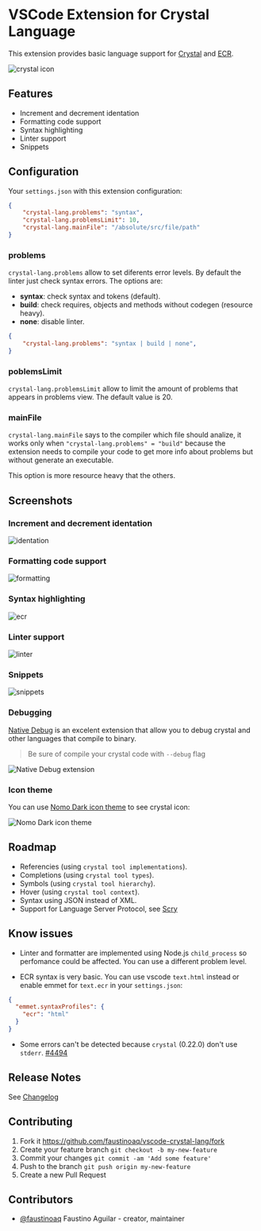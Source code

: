 # VSCode Extension for Crystal Language

This extension provides basic language support for [Crystal](http://crystal-lang.org) and [ECR](https://crystal-lang.org/api/latest/ECR.html).

![crystal icon](http://i.imgur.com/GoiQmzC.gif)

## Features

* Increment and decrement identation
* Formatting code support
* Syntax highlighting
* Linter support
* Snippets

## Configuration

Your `settings.json` with this extension configuration:

```json
{
	"crystal-lang.problems": "syntax",
	"crystal-lang.problemsLimit": 10,
	"crystal-lang.mainFile": "/absolute/src/file/path"
}
```

### problems

`crystal-lang.problems` allow to set diferents error levels. By default the linter just check syntax errors. The options are:

- **syntax**: check syntax and tokens (default).
- **build**: check requires, objects and methods without codegen (resource heavy).
- **none**: disable linter.

```json
{
	"crystal-lang.problems": "syntax | build | none",
}
```

### poblemsLimit

`crystal-lang.problemsLimit` allow to limit the amount of problems that appears in problems view. The default value is 20.

### mainFile

`crystal-lang.mainFile` says to the compiler which file should analize, it works only when `"crystal-lang.problems" = "build"` because the extension needs to compile your code to get more info about problems but without generate an executable.

This option is more resource heavy that the others.

## Screenshots

### Increment and decrement identation

![identation](http://i.imgur.com/V15TxFb.gif)

### Formatting code support

![formatting](http://i.imgur.com/VTeOkOm.gif)

### Syntax highlighting

![ecr](http://i.imgur.com/w9aBlIH.gif)


### Linter support

![linter](http://i.imgur.com/ukl1jyg.gif)

### Snippets

![snippets](http://i.imgur.com/GNICZSH.gif)

### Debugging

[Native Debug](https://marketplace.visualstudio.com/items?itemName=webfreak.debug) is an excelent extension that allow you to debug crystal and other languages that compile to binary.

> Be sure of compile your crystal code with `--debug` flag

![Native Debug extension](http://i.imgur.com/mrJzrxI.png)

### Icon theme

You can use [Nomo Dark icon theme](https://marketplace.visualstudio.com/items?itemName=be5invis.vscode-icontheme-nomo-dark) to see crystal icon:

![Nomo Dark icon theme](http://i.imgur.com/6QxIyWV.png)

## Roadmap

- Referencies (using `crystal tool implementations`).
- Completions (using `crystal tool types`).
- Symbols (using `crystal tool hierarchy`).
- Hover (using `crystal tool context`).
- Syntax using JSON instead of XML.
- Support for Language Server Protocol, see [Scry](https://github.com/kofno/scry)

## Know issues

- Linter and formatter are implemented using Node.js `child_process` so perfomance could be affected. You can use a different problem level.

- ECR syntax is very basic. You can use vscode `text.html` instead or enable emmet for `text.ecr` in your `settings.json`:

```json
{
  "emmet.syntaxProfiles": {
    "ecr": "html"
  }
}
```

- Some errors can't be detected because `crystal` (0.22.0) don't use `stderr`. [#4494](https://github.com/crystal-lang/crystal/pull/4494)


## Release Notes

See [Changelog](https://github.com/faustinoaq/vscode-crystal-lang/blob/master/CHANGELOG.md)

## Contributing

1. Fork it https://github.com/faustinoaq/vscode-crystal-lang/fork
2. Create your feature branch `git checkout -b my-new-feature`
3. Commit your changes `git commit -am 'Add some feature'`
4. Push to the branch `git push origin my-new-feature`
5. Create a new Pull Request

## Contributors

- [@faustinoaq](https://github.com/faustinoaq) Faustino Aguilar - creator, maintainer